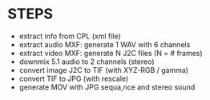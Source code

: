 STEPS
=====

* extract info from CPL (xml file)
* extract audio MXF: generate 1 WAV with 6 channels
* extract video MXF: generate N J2C files (N = # frames)
* downmix 5.1 audio to 2 channels (stereo)
* convert image J2C to TIF (with XYZ-RGB / gamma)
* convert TIF to JPG (with rescale)
* generate MOV with JPG sequa,nce and stereo sound